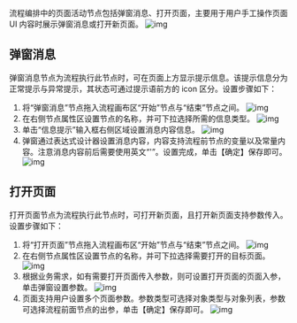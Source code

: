 流程编排中的页面活动节点包括弹窗消息、打开页面，主要用于用户手工操作页面 UI 内容时展示弹窗消息或打开新页面。
![img](https://main.qcloudimg.com/raw/6bcb8fca487bf9d34bfadc2fb752045b.png)        

## 弹窗消息
弹窗消息节点为流程执行此节点时，可在页面上方显示提示信息。该提示信息分为正常提示与异常提示，其状态可通过提示语前方的 icon 区分。设置步骤如下：
1. 将“弹窗消息”节点拖入流程画布区“开始”节点与“结束”节点之间。                 ![img](https://main.qcloudimg.com/raw/1065fc0e14c52a92dda208fe9e3e002a.png)        
2. 在右侧节点属性区设置节点的名称，并可下拉选择所需的信息类型。   ![img](https://main.qcloudimg.com/raw/daa58065b650a78c87c992cb4e64fe46.png)        
3. 单击“信息提示”输入框右侧区域设置消息内容信息。
![img](https://main.qcloudimg.com/raw/957b2dc57192b2754cb46dc7325c4066.png)        
4. 弹窗通过表达式设计器设置消息内容，内容支持流程前节点的变量以及常量内容。注意消息内容前后需要使用英文“'”。设置完成，单击【确定】保存即可。
![img](https://main.qcloudimg.com/raw/2c431517442ac21357ed965fbad9635a.png)        

## 打开页面
打开页面节点为流程执行此节点时，可打开新页面，且打开新页面支持参数传入。设置步骤如下：
1. 将“打开页面”节点拖入流程画布区“开始”节点与“结束”节点之间。           ![img](https://main.qcloudimg.com/raw/86d4d20ff2a032cb85b6ab43a5d3f666.png)        
2. 在右侧节点属性区设置节点的名称，并可下拉选择需要打开的目标页面。  ![img](https://main.qcloudimg.com/raw/604afd10994c7fba978a28620303a26f.png)        
3. 根据业务需求，如有需要打开页面传入参数，则可设置打开页面的页面入参，单击弹窗设置参数。        ![img](https://main.qcloudimg.com/raw/ec068794a49a94704c69f667ef73d2b2.png)        
4. 页面支持用户设置多个页面参数。参数类型可选择对象类型与对象列表，参数可选择流程前面节点的出参，单击【确定】保存即可。
![img](https://main.qcloudimg.com/raw/405f299cb714b6811c7b886275c9898c.png)        
